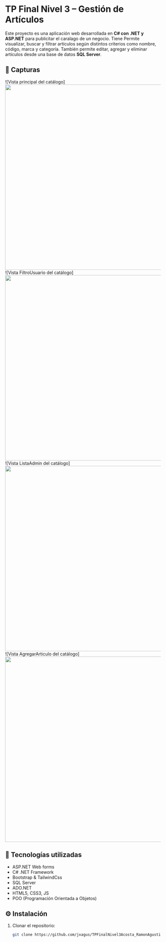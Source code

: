 # TP Final Nivel 3 – Gestión de Artículos

Este proyecto es una aplicación web desarrollada en **C# con .NET y ASP.NET** para publicitar el caralago de un negocio. 
Tiene
Permite visualizar, buscar y filtrar artículos según distintos criterios como nombre, código, marca y categoría. También permite editar, agregar y eliminar artículos desde una base de datos **SQL Server**.

## 📸 Capturas

![Vista principal del catálogo]
<img src="https://github.com/jxagus/TPFinalNivel3Acosta_RamonAgustin/blob/main/ArticulosWeb/Img/Capturas/ScreamInicio.png?raw=true" width="600"/>
![Vista FiltroUsuario del catálogo]
<img src="https://github.com/jxagus/TPFinalNivel3Acosta_RamonAgustin/blob/main/ArticulosWeb/Img/Capturas/ScreamFiltro?raw=true" width="600"/>
![Vista ListaAdmin del catálogo]
<img src="https://github.com/jxagus/TPFinalNivel3Acosta_RamonAgustin/blob/main/ArticulosWeb/Img/Capturas/ScreamLista?raw=true" width="600"/>
![Vista AgregarArticulo del catálogo]
<img src="https://github.com/jxagus/TPFinalNivel3Acosta_RamonAgustin/blob/main/ArticulosWeb/Img/Capturas/ScreamAgregar?raw=true" width="600"/>


## 🧰 Tecnologías utilizadas

- ASP.NET Web forms
- C# .NET Framework
- Bootstrap & TailwindCss
- SQL Server
- ADO.NET
- HTML5, CSS3, JS
- POO (Programación Orientada a Objetos)

## ⚙️ Instalación

1. Clonar el repositorio:
   ```bash
   git clone https://github.com/jxagus/TPFinalNivel3Acosta_RamonAgustin.git
